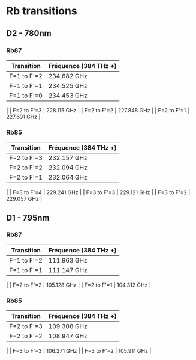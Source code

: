 # Rb transitions

## D2 - 780nm

### Rb87
| Transition    | Fréquence (384 THz +)|
|---------------|----------------------|
| F=1 to F'=2   |   234.682 GHz        |
| F=1 to F'=1   |   234.525 GHz        |
| F=1 to F'=0   |   234.453 GHz        |
|
| F=2 to F'=3   |   228.115 GHz        |
| F=2 to F'=2   |   227.848 GHz        |
| F=2 to F'=1   |   227.691 GHz        |

### Rb85
| Transition    | Fréquence (384 THz +)|
|---------------|----------------------|
| F=2 to F'=3   |   232.157 GHz        |
| F=2 to F'=2   |   232.094 GHz        |
| F=2 to F'=1   |   232.064 GHz        |
|
| F=3 to F'=4   |   229.241 GHz        |
| F=3 to F'=3   |   229.121 GHz        |
| F=3 to F'=2   |   229.057 GHz        |

## D1 - 795nm

### Rb87
| Transition    | Fréquence (384 THz +)|
|---------------|----------------------|
| F=1 to F'=2   |   111.963 GHz        |
| F=1 to F'=1   |   111.147 GHz        |
|
| F=2 to F'=2   |   105.128 GHz        |
| F=2 to F'=1   |   104.312 GHz        |

### Rb85
| Transition    | Fréquence (384 THz +)|
|---------------|----------------------|
| F=2 to F'=3   |   109.308 GHz        |
| F=2 to F'=2   |   108.947 GHz        |
|
| F=3 to F'=3   |   106.271 GHz        |
| F=3 to F'=2   |   105.911 GHz        |
